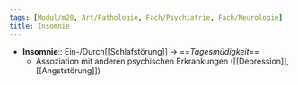 ```yaml
---
tags: [Modul/m20, Art/Pathologie, Fach/Psychiatrie, Fach/Neurologie]
title: Insomnie
---
```

- **Insomnie**:: Ein-/Durch[[Schlafstörung]] → ==*Tagesmüdigkeit*==
	- Assoziation mit anderen psychischen Erkrankungen ([[Depression]], [[Angststörung]])